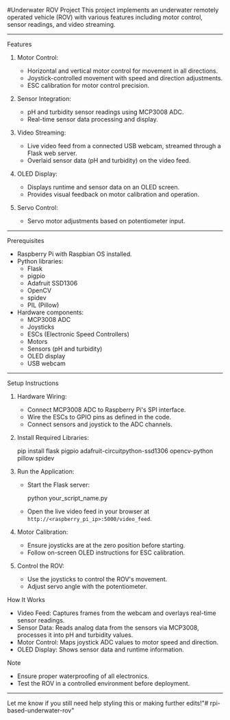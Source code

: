 
#Underwater ROV Project
This project implements an underwater remotely operated vehicle (ROV) with various features including motor control, sensor readings, and video streaming.

---

Features
1. Motor Control:
   - Horizontal and vertical motor control for movement in all directions.
   - Joystick-controlled movement with speed and direction adjustments.
   - ESC calibration for motor control precision.

2. Sensor Integration:
   - pH and turbidity sensor readings using MCP3008 ADC.
   - Real-time sensor data processing and display.

3. Video Streaming:
   - Live video feed from a connected USB webcam, streamed through a Flask web server.
   - Overlaid sensor data (pH and turbidity) on the video feed.

4. OLED Display:
   - Displays runtime and sensor data on an OLED screen.
   - Provides visual feedback on motor calibration and operation.

5. Servo Control:
   - Servo motor adjustments based on potentiometer input.

---

Prerequisites
- Raspberry Pi with Raspbian OS installed.
- Python libraries:
  - Flask
  - pigpio
  - Adafruit SSD1306
  - OpenCV
  - spidev
  - PIL (Pillow)
- Hardware components:
  - MCP3008 ADC
  - Joysticks
  - ESCs (Electronic Speed Controllers)
  - Motors
  - Sensors (pH and turbidity)
  - OLED display
  - USB webcam

---

Setup Instructions
1. Hardware Wiring:
   - Connect MCP3008 ADC to Raspberry Pi's SPI interface.
   - Wire the ESCs to GPIO pins as defined in the code.
   - Connect sensors and joystick to the ADC channels.

2. Install Required Libraries:
   
   pip install flask pigpio adafruit-circuitpython-ssd1306 opencv-python pillow spidev
   

3. Run the Application:
   - Start the Flask server:
    
     python your_script_name.py
     
   - Open the live video feed in your browser at `http://<raspberry_pi_ip>:5000/video_feed`.

4. Motor Calibration:
   - Ensure joysticks are at the zero position before starting.
   - Follow on-screen OLED instructions for ESC calibration.

5. Control the ROV:
   - Use the joysticks to control the ROV's movement.
   - Adjust servo angle with the potentiometer.


How It Works
- Video Feed: Captures frames from the webcam and overlays real-time sensor readings.
- Sensor Data: Reads analog data from the sensors via MCP3008, processes it into pH and turbidity values.
- Motor Control: Maps joystick ADC values to motor speed and direction.
- OLED Display: Shows sensor data and runtime information.



Note
- Ensure proper waterproofing of all electronics.
- Test the ROV in a controlled environment before deployment.

---

Let me know if you still need help styling this or making further edits!"# rpi-based-underwater-rov" 
